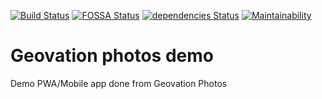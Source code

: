 [![Build Status](https://travis-ci.org/Geovation/photos-demo.svg?branch=master)](https://travis-ci.org/Geovation/photos)
[![FOSSA Status](https://app.fossa.io/api/projects/git%2Bgithub.com%2FGeovation%2Fphotos-demo.svg?type=shield)](https://app.fossa.io/projects/git%2Bgithub.com%2FGeovation%2Fphotos-demo?ref=badge_shield)
[![dependencies Status](https://david-dm.org/geovation/photos-demo/status.svg)](https://david-dm.org/geovation/photos-demo)
[![Maintainability](https://api.codeclimate.com/v1/badges/f18dd7329321d93cbabb/maintainability)](https://codeclimate.com/github/Geovation/photos-demo/maintainability)

 # Geovation photos demo

Demo PWA/Mobile app done from Geovation Photos
